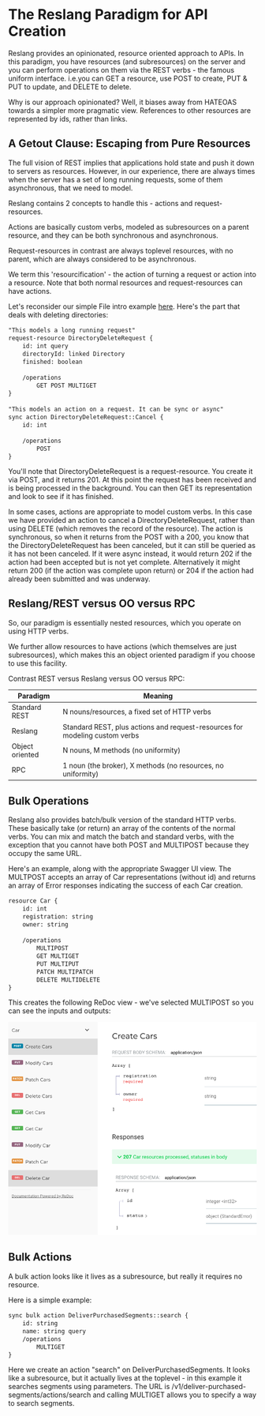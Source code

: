 # The Reslang Paradigm for API Creation

Reslang provides an opinionated, resource oriented approach to APIs. In this paradigm, you have resources (and subresources) on the server and you can perform operations on them via the REST verbs - the famous uniform interface. i.e.you can GET a resource, use POST to create, PUT & PUT to update, and DELETE to delete.

Why is our approach opinionated? Well, it biases away from HATEOAS towards a simpler more pragmatic view. References to other resources are represented by ids, rather than links.

## A Getout Clause: Escaping from Pure Resources

The full vision of REST implies that applications hold state and push it down to servers as resources. However, in our experience, there are always times when the server has a set of long running requests, some of them asynchronous, that we need to model.

Reslang contains 2 concepts to handle this - actions and request-resources.

Actions are basically custom verbs, modeled as subresources on a parent resource, and they can be both synchronous and asynchronous.

Request-resources in contrast are always toplevel resources, with no parent, which are always considered to be asynchronous.

We term this 'resourcification' - the action of turning a request or action into a resource. Note that both normal resources and request-resources can have actions.

Let's reconsider our simple File intro example [here](intro.md). Here's the part that deals with deleting directories:

```
"This models a long running request"
request-resource DirectoryDeleteRequest {
	id: int query
	directoryId: linked Directory
    finished: boolean

    /operations
        GET POST MULTIGET
}

"This models an action on a request. It can be sync or async"
sync action DirectoryDeleteRequest::Cancel {
	id: int

    /operations
		POST
}
```

You'll note that DirectoryDeleteRequest is a request-resource. You create it via POST, and it returns 201. At this point the request has been received and is being processed in the background. You can then GET its representation and look to see if it has finished.

In some cases, actions are appropriate to model custom verbs. In this case we have provided an action to cancel a DirectoryDeleteRequest, rather than using DELETE (which removes the record of the resource). The action is synchronous, so when it returns from the POST with a 200, you know that the DirectoryDeleteRequest has been canceled, but it can still be queried as it has not been canceled. If it were async instead, it would return 202 if the action had been accepted but is not yet complete. Alternatively it might return 200 (if the action was complete upon return) or 204 if the action had already been submitted and was underway.

## Reslang/REST versus OO versus RPC

So, our paradigm is essentially nested resources, which you operate on using HTTP verbs.

We further allow resources to have actions (which themselves are just subresources), which makes this an object oriented paradigm if you choose to use this facility.

Contrast REST versus Reslang versus OO versus RPC:

| Paradigm        | Meaning                                                                     |
| --------------- | --------------------------------------------------------------------------- |
| Standard REST   | N nouns/resources, a fixed set of HTTP verbs                                |
| Reslang         | Standard REST, plus actions and request-resources for modeling custom verbs |
| Object oriented | N nouns, M methods (no uniformity)                                          |
| RPC             | 1 noun (the broker), X methods (no resources, no uniformity)                |


## Bulk Operations

Reslang also provides batch/bulk version of the standard HTTP verbs. These basically take (or return) an array of the contents of the normal verbs. You can mix and match the batch and standard verbs, with the exception that you cannot have both POST and MULTIPOST because they occupy the same URL.

Here's an example, along with the appropriate Swagger UI view. The MULTPOST accepts an array of Car representations (without id) and returns an array of Error responses indicating the success of each Car creation.

```
resource Car {
    id: int
    registration: string
    owner: string

    /operations
        MULTIPOST
        GET MULTIGET
        PUT MULTIPUT
        PATCH MULTIPATCH
        DELETE MULTIDELETE
}
```

This creates the following ReDoc view - we've selected MULTIPOST so you can see the inputs and outputs:

![cars](cars.png)

## Bulk Actions

A bulk action looks like it lives as a subresource, but really it requires no resource.

Here is a simple example:

```
sync bulk action DeliverPurchasedSegments::search {
    id: string
    name: string query
    /operations
        MULTIGET
}
```

Here we create an action "search" on DeliverPurchasedSegments. It looks like a subresource, but it actually lives at the toplevel - in this example it searches segments using parameters. The URL is /v1/deliver-purchased-segments/actions/search and calling MULTIGET allows you to specify a way to search segments.




